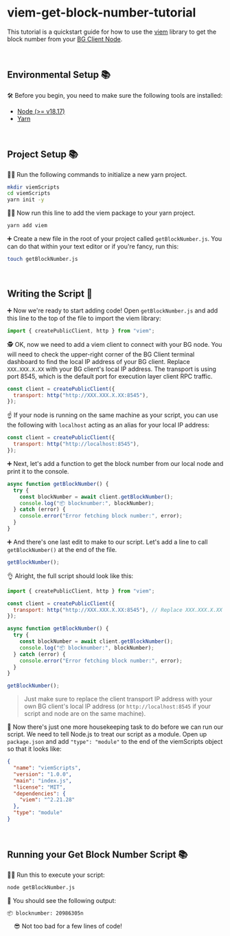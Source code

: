 # viem-get-block-number-tutorial
This tutorial is a quickstart guide for how to use the [viem](https://viem.sh/) library to get the block number from your [BG Client Node](https://client.buidlguidl.com/).

&nbsp;
## Environmental Setup 📚

🛠️ Before you begin, you need to make sure the following tools are installed:

- [Node (>= v18.17)](https://nodejs.org/en/download/)
- [Yarn](https://yarnpkg.com/getting-started/install)

&nbsp;
&nbsp;
## Project Setup 📚

🏃‍♂️ Run the following commands to initialize a new yarn project. 

```sh
mkdir viemScripts
cd viemScripts
yarn init -y
```

🏃‍♀️ Now run this line to add the viem package to your yarn project.

```sh
yarn add viem
```

➕ Create a new file in the root of your project called `getBlockNumber.js`. You can do that within your text editor or if you're fancy, run this:

```sh
touch getBlockNumber.js
```

&nbsp;
&nbsp;
## Writing the Script 📝

➕ Now we're ready to start adding code! Open `getBlockNumber.js` and add this line to the top of the file to import the viem library:

```js
import { createPublicClient, http } from "viem";
```

🕵️ OK, now we need to add a viem client to connect with your BG node. You will need to check the upper-right corner of the BG Client terminal dashboard to find the local IP address of your BG client. Replace `XXX.XXX.X.XX` with your BG client's local IP address. The transport is using port 8545, which is the default port for execution layer client RPC traffic.

```js
const client = createPublicClient({
  transport: http("http://XXX.XXX.X.XX:8545"),
});
```

☝️ If your node is running on the same machine as your script, you can use the following with `localhost` acting as an alias for your local IP address:

```js
const client = createPublicClient({
  transport: http("http://localhost:8545"),
});
```

➕ Next, let's add a function to get the block number from our local node and print it to the console.

```js
async function getBlockNumber() {
  try {
    const blockNumber = await client.getBlockNumber();
    console.log("📦 blocknumber:", blockNumber);
  } catch (error) {
    console.error("Error fetching block number:", error);
  }
}
```

➕ And there's one last edit to make to our script. Let's add a line to call `getBlockNumber()` at the end of the file.

```js
getBlockNumber();
```

👌 Alright, the full script should look like this:

```js
import { createPublicClient, http } from "viem";

const client = createPublicClient({
  transport: http("http://XXX.XXX.X.XX:8545"), // Replace XXX.XXX.X.XX with your BG client's local IP address
});

async function getBlockNumber() {
  try {
    const blockNumber = await client.getBlockNumber();
    console.log("📦 blocknumber:", blockNumber);
  } catch (error) {
    console.error("Error fetching block number:", error);
  }
}

getBlockNumber();
```
> Just make sure to replace the client transport IP address with your own BG client's local IP address (or `http://localhost:8545` if your script and node are on the same machine).


🧺 Now there's just one more housekeeping task to do before we can run our script. We need to tell Node.js to treat our script as a module. Open up `package.json` and add `"type": "module"` to the end of the viemScripts object so that it looks like:

```json
{
  "name": "viemScripts",
  "version": "1.0.0",
  "main": "index.js",
  "license": "MIT",
  "dependencies": {
    "viem": "^2.21.28"
  },
  "type": "module"
}
```

&nbsp;
&nbsp;
## Running your Get Block Number Script 📚

🏃‍♂️ Run this to execute your script:

```sh
node getBlockNumber.js
```

🔎 You should see the following output:

```sh
📦 blocknumber: 20986305n
```
&nbsp;
&nbsp;
😎 Not too bad for a few lines of code!







